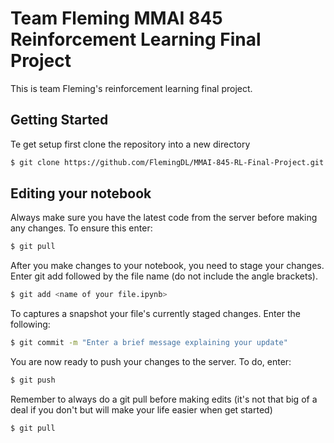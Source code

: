 # Team Fleming MMAI 845 Reinforcement Learning Final Project
This is team Fleming's reinforcement learning final project.

## Getting Started
Te get setup first clone the repository into a new directory
```bash
$ git clone https://github.com/FlemingDL/MMAI-845-RL-Final-Project.git
```
## Editing your notebook
Always make sure you have the latest code from the server before making any changes.  To ensure this enter:
```bash
$ git pull
```
After you make changes to your notebook, you need to stage your changes.  Enter git add followed by the file name (do
not include the angle brackets).
```bash
$ git add <name of your file.ipynb>
```
To captures a snapshot your file's currently staged changes.  Enter the following:
```bash
$ git commit -m "Enter a brief message explaining your update"
```
You are now ready to push your changes to the server.  To do, enter:
```bash
$ git push
```
Remember to always do a git pull before making edits (it's not that big of a deal if you don't but
will make your life easier when get started)
```bash
$ git pull
```
